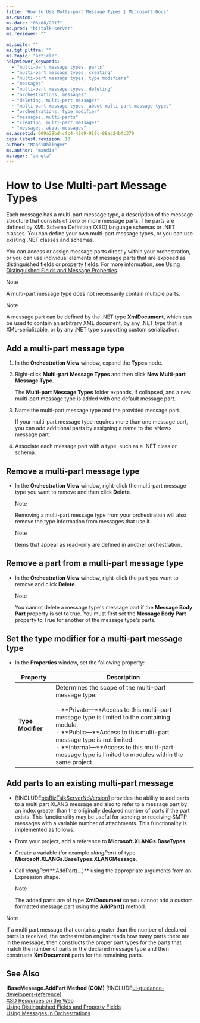 ```yaml
---
title: "How to Use Multi-part Message Types | Microsoft Docs"
ms.custom: ""
ms.date: "06/08/2017"
ms.prod: "biztalk-server"
ms.reviewer: ""

ms.suite: ""
ms.tgt_pltfrm: ""
ms.topic: "article"
helpviewer_keywords: 
  - "multi-part message types, parts"
  - "multi-part message types, creating"
  - "multi-part message types, type modifiers"
  - "messages"
  - "multi-part message types, deleting"
  - "orchestrations, messages"
  - "deleting, multi-part messages"
  - "multi-part message types, about multi-part message types"
  - "orchestrations, type modifier"
  - "messages, multi-parts"
  - "creating, multi-part messages"
  - "messages, about messages"
ms.assetid: 009a39bd-cfc4-42d9-918c-88ac24bfc370
caps.latest.revision: 13
author: "MandiOhlinger"
ms.author: "mandia"
manager: "anneta"
---
```

# How to Use Multi-part Message Types
Each message has a multi-part message type, a description of the message structure that consists of zero or more message parts. The parts are defined by XML Schema Definition (XSD) language schemas or .NET classes. You can define your own multi-part message types, or you can use existing .NET classes and schemas.  
  
 You can access or assign message parts directly within your orchestration, or you can use individual elements of message parts that are exposed as distinguished fields or property fields. For more information, see [Using Distinguished Fields and Message Properties](../core/using-distinguished-fields-and-property-fields.md).  
  
> [!NOTE]
>  A multi-part message type does not necessarily contain multiple parts.  
  
> [!NOTE]
>  A message part can be defined by the .NET type **XmlDocument**, which can be used to contain an arbitrary XML document, by any .NET type that is XML-serializable, or by any .NET type supporting custom serialization.  
  
## Add a multi-part message type  
  
1.  In the **Orchestration View** window, expand the **Types** node.  
  
2.  Right-click **Multi-part Message Types** and then click **New Multi-part Message Type**.  
  
     The **Multi-part Message Types** folder expands, if collapsed, and a new multi-part message type is added with one default message part.  
  
3.  Name the multi-part message type and the provided message part.  
  
     If your multi-part message type requires more than one message part, you can add additional parts by assigning a name to the \<New> message part.  
  
4.  Associate each message part with a type, such as a .NET class or schema.  
  
## Remove a multi-part message type  
  
-   In the **Orchestration View** window, right-click the multi-part message type you want to remove and then click **Delete**.  
  
    > [!NOTE]
    >  Removing a multi-part message type from your orchestration will also remove the type information from messages that use it.  
  
    > [!NOTE]
    >  Items that appear as read-only are defined in another orchestration.  
  
## Remove a part from a multi-part message type  
  
-   In the **Orchestration View** window, right-click the part you want to remove and click **Delete**.  
  
    > [!NOTE]
    >  You cannot delete a message type's message part if the **Message Body Part** property is set to true. You must first set the **Message Body Part** property to True for another of the message type's parts.  
  
## Set the type modifier for a multi-part message type  
  
-   In the **Properties** window, set the following property:  
  
    |Property|Description|  
    |--------------|-----------------|  
    |**Type Modifier**|Determines the scope of the multi-part message type:<br /><br /> -   **Private—**Access to this multi-part message type is limited to the containing module.<br />-   **Public—**Access to this multi-part message type is not limited.<br />-   **Internal—**Access to this multi-part message type is limited to modules within the same project.|  
  
## Add parts to an existing multi-part message  
  
-   [!INCLUDE[btsBizTalkServerNoVersion](../includes/btsbiztalkservernoversion-md.md)] provides the ability to add parts to a multi part XLANG message and also to refer to a message part by an index greater than the originally declared number of parts if the part exists. This functionality may be useful for sending or receiving SMTP messages with a variable number of attachments. This functionality is implemented as follows:  
  
-   From your project, add a reference to **Microsoft.XLANGs.BaseTypes**.  
  
-   Create a variable (for example *xlangPart*) of type **Microsoft.XLANGs.BaseTypes.XLANGMessage**.  
  
-   Call *xlangPart***.AddPart(…)** using the appropriate arguments from an Expression shape.  
  
    > [!NOTE]
    >  The added parts are of type **XmlDocument** so you cannot add a custom formatted message part using the **AddPart()** method.  
  
> [!NOTE]
>  If a multi part message that contains greater than the number of declared parts is received, the orchestration engine reads how many parts there are in the message, then constructs the proper part types for the parts that match the number of parts in the declared message type and then constructs **XmlDocument** parts for the remaining parts.  
  
## See Also  
 **IBaseMessage.AddPart Method (COM)** [!INCLUDE[ui-guidance-developers-reference](../includes/ui-guidance-developers-reference.md)]  
 [XSD Resources on the Web](../core/xsd-resources-on-the-web.md)   
 [Using Distinguished Fields and Property Fields](../core/using-distinguished-fields-and-property-fields.md)   
 [Using Messages in Orchestrations](../core/using-messages-in-orchestrations.md)